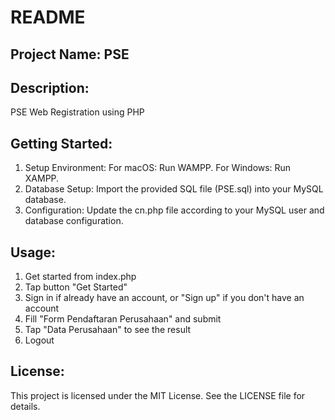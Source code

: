 # README

## Project Name: PSE

## Description:
PSE Web Registration using PHP

## Getting Started:
1. Setup Environment:
For macOS: Run WAMPP.
For Windows: Run XAMPP.
2. Database Setup:
Import the provided SQL file (PSE.sql) into your MySQL database.
3. Configuration:
Update the cn.php file according to your MySQL user and database configuration.

## Usage:
1. Get started from index.php
2. Tap button "Get Started"
3. Sign in if already have an account, or "Sign up" if you don't have an account
4. Fill "Form Pendaftaran Perusahaan" and submit
5. Tap "Data Perusahaan" to see the result
6. Logout

## License:

This project is licensed under the MIT License. See the LICENSE file for details.
